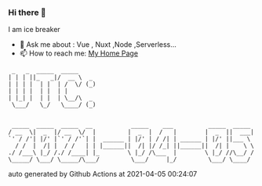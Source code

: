 ### Hi there 👋

I am ice breaker

- 💬 Ask me about : Vue , Nuxt ,Node ,Serverless...
- 📫 How to reach me: [My Home Page](https://icebreaker.top/)

```
 _   _  _____  _____     
| | | ||_   _|/  __ \  _ 
| | | |  | |  | /  \/ (_)
| | | |  | |  | |        
| |_| |  | |  | \__/\  _ 
 \___/   \_/   \____/ (_)
                         
                         
 _____  _____  _____  __           _____    ___          _____  _____ 
/ __  \|  _  |/ __  \/  |         |  _  |  /   |        |  _  ||  ___|
`' / /'| |/' |`' / /'`| |  ______ | |/' | / /| | ______ | |/' ||___ \ 
  / /  |  /| |  / /   | | |______||  /| |/ /_| ||______||  /| |    \ \
./ /___\ |_/ /./ /____| |_        \ |_/ /\___  |        \ |_/ //\__/ /
\_____/ \___/ \_____/\___/         \___/     |_/         \___/ \____/
```

auto generated by Github Actions at 2021-04-05 00:24:07

